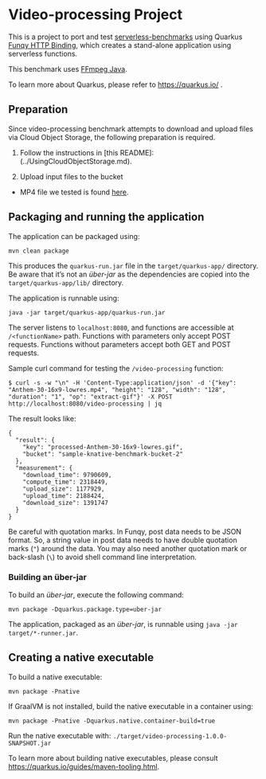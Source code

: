 # Video-processing Project

This is a project to port and test [serverless-benchmarks](https://github.com/spcl/serverless-benchmarks) using Quarkus
[Funqy HTTP Binding](https://quarkus.io/guides/funqy-http), which creates a stand-alone application using serverless functions.

This benchmark uses [FFmpeg Java](https://github.com/bramp/ffmpeg-cli-wrapper).

To learn more about Quarkus, please refer to https://quarkus.io/ .

## Preparation 

Since video-processing benchmark attempts to download and upload files via Cloud Object Storage, the following preparation is required.

1) Follow the instructions in [this README]:(../UsingCloudObjectStorage.md).

2) Upload input files to the bucket
- MP4 file we tested is found [here](https://github.com/spcl/serverless-benchmarks-data/tree/6a17a460f289e166abb47ea6298fb939e80e8beb/200.multimedia/220.video-processing).


## Packaging and running the application

The application can be packaged using:
```shell script
mvn clean package
```
This produces the `quarkus-run.jar` file in the `target/quarkus-app/` directory.
Be aware that it’s not an _über-jar_ as the dependencies are copied into the `target/quarkus-app/lib/` directory.

The application is runnable using:
```shell script
java -jar target/quarkus-app/quarkus-run.jar
```

The server listens to `localhost:8080`, and functions are accessible at `/<functionName>` path. 
Functions with parameters only accept POST requests. Functions without parameters accept both GET and POST requests.

Sample curl command for testing the `/video-processing` function:

```
$ curl -s -w "\n" -H 'Content-Type:application/json' -d '{"key": "Anthem-30-16x9-lowres.mp4", "height": "128", "width": "128", "duration": "1", "op": "extract-gif"}' -X POST http://localhost:8080/video-processing | jq
```
The result looks like:
```
{
  "result": {
    "key": "processed-Anthem-30-16x9-lowres.gif",
    "bucket": "sample-knative-benchmark-bucket-2"
  },
  "measurement": {
    "download_time": 9790609,
    "compute_time": 2318449,
    "upload_size": 1177929,
    "upload_time": 2188424,
    "download_size": 1391747
  }
}
```

Be careful with quotation marks. In Funqy, post data needs to be JSON format. So, a string value in post data needs to have double quotation marks (`"`)
around the data. You may also need another quotation mark or back-slash (`\`) to avoid shell command line interpretation.

### Building an über-jar
To build an _über-jar_, execute the following command:
```shell script
mvn package -Dquarkus.package.type=uber-jar
```

The application, packaged as an _über-jar_, is runnable using `java -jar target/*-runner.jar`.

## Creating a native executable

To build a native executable: 
```shell script
mvn package -Pnative
```

If GraalVM is not installed, build the native executable in a container using: 
```shell script
mvn package -Pnative -Dquarkus.native.container-build=true
```

Run the native executable with: `./target/video-processing-1.0.0-SNAPSHOT.jar`

To learn more about building native executables, please consult https://quarkus.io/guides/maven-tooling.html.
